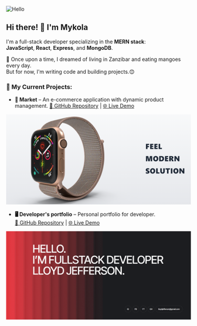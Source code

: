 ![Hello](https://i.giphy.com/media/v1.Y2lkPTc5MGI3NjExNzJrcjNseXN6b2dmbXM5bDhjeWpkcjEwMTE5YnlpbWppZTZpaTd4OSZlcD12MV9pbnRlcm5hbF9naWZfYnlfaWQmY3Q9Zw/QDjpIL6oNCVZ4qzGs7/giphy.gif)
## Hi there! 👋 I'm Mykola

I'm a full-stack developer specializing in the **MERN stack**:  
**JavaScript**, **React**, **Express**, and **MongoDB**.

🌱 Once upon a time, I dreamed of living in Zanzibar and eating mangoes every day.  
But for now, I'm writing code and building projects.😊

### 🚀 My Current Projects:
- **🛒 Market** – An e-commerce application with dynamic product management.
  [🔗 GitHub Repository](https://github.com/NikolayPutyata/Product-Shop-Ex) | [🌐 Live Demo](https://product-shop-kqk72qfl7-nikolayputyatas-projects.vercel.app/)
  
![Demo Screenshot](assets/market-main.png)

- **🖥️ Developer's portfolio** – Personal portfolio for developer.  
  [🔗 GitHub Repository](https://github.com/TOR10S/script-masters) | [🌐 Live Demo](https://tor10s.github.io/script-masters/)

![Demo Screenshot](assets/portfolio.png)
